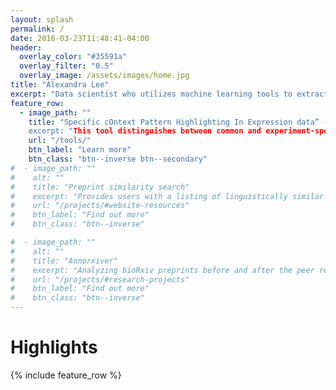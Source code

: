 ```yaml
---
layout: splash
permalink: /
date: 2016-03-23T11:48:41-04:00
header:
  overlay_color: "#35591a"
  overlay_filter: "0.5"
  overlay_image: /assets/images/home.jpg
title: "Alexandra Lee"
excerpt: "Data scientist who utilizes machine learning tools to extract patterns from large-scale datasets."
feature_row:
  - image_path: ""
    title: "Specific cOntext Pattern Highlighting In Expression data” (SOPHIE)
    excerpt: "This tool distinguishes between common and experiment-specific transcriptional signals using a generative neural network. This tool was applied in the [recent preprint](https://www.biorxiv.org/content/10.1101/2021.05.24.445440v3) and is now available on in its own github repository."
    url: "/tools/"
    btn_label: "Learn more"
    btn_class: "btn--inverse btn--secondary"
#  - image_path: ""
#    alt: ""
#    title: "Preprint similarity search"
#    excerpt: "Provides users with a listing of linguistically similar journals and papers to a preprint of interest."
#    url: "/projects/#website-resources"
#    btn_label: "Find out more"
#    btn_class: "btn--inverse"

#  - image_path: ""
#    alt: ""
#    title: "Annorxiver"
#    excerpt: "Analyzing bioRxiv preprints before and after the peer review process."
#    url: "/projects/#research-projects"
#    btn_label: "Find out more"
#    btn_class: "btn--inverse"
---
```


# Highlights

{% include feature_row %}